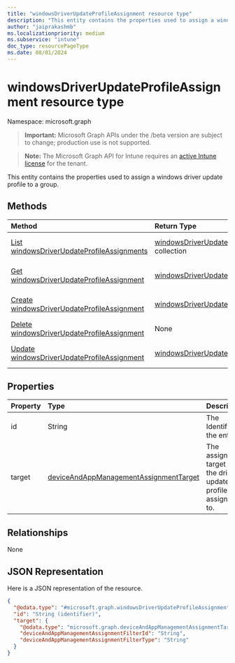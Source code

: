 ```yaml
---
title: "windowsDriverUpdateProfileAssignment resource type"
description: "This entity contains the properties used to assign a windows driver update profile to a group."
author: "jaiprakashmb"
ms.localizationpriority: medium
ms.subservice: "intune"
doc_type: resourcePageType
ms.date: 08/01/2024
---
```


# windowsDriverUpdateProfileAssignment resource type

Namespace: microsoft.graph

> **Important:** Microsoft Graph APIs under the /beta version are subject to change; production use is not supported.

> **Note:** The Microsoft Graph API for Intune requires an [active Intune license](https://go.microsoft.com/fwlink/?linkid=839381) for the tenant.

This entity contains the properties used to assign a windows driver update profile to a group.

## Methods
|Method|Return Type|Description|
|:---|:---|:---|
|[List windowsDriverUpdateProfileAssignments](../api/intune-softwareupdate-windowsdriverupdateprofileassignment-list.md)|[windowsDriverUpdateProfileAssignment](../resources/intune-softwareupdate-windowsdriverupdateprofileassignment.md) collection|List properties and relationships of the [windowsDriverUpdateProfileAssignment](../resources/intune-softwareupdate-windowsdriverupdateprofileassignment.md) objects.|
|[Get windowsDriverUpdateProfileAssignment](../api/intune-softwareupdate-windowsdriverupdateprofileassignment-get.md)|[windowsDriverUpdateProfileAssignment](../resources/intune-softwareupdate-windowsdriverupdateprofileassignment.md)|Read properties and relationships of the [windowsDriverUpdateProfileAssignment](../resources/intune-softwareupdate-windowsdriverupdateprofileassignment.md) object.|
|[Create windowsDriverUpdateProfileAssignment](../api/intune-softwareupdate-windowsdriverupdateprofileassignment-create.md)|[windowsDriverUpdateProfileAssignment](../resources/intune-softwareupdate-windowsdriverupdateprofileassignment.md)|Create a new [windowsDriverUpdateProfileAssignment](../resources/intune-softwareupdate-windowsdriverupdateprofileassignment.md) object.|
|[Delete windowsDriverUpdateProfileAssignment](../api/intune-softwareupdate-windowsdriverupdateprofileassignment-delete.md)|None|Deletes a [windowsDriverUpdateProfileAssignment](../resources/intune-softwareupdate-windowsdriverupdateprofileassignment.md).|
|[Update windowsDriverUpdateProfileAssignment](../api/intune-softwareupdate-windowsdriverupdateprofileassignment-update.md)|[windowsDriverUpdateProfileAssignment](../resources/intune-softwareupdate-windowsdriverupdateprofileassignment.md)|Update the properties of a [windowsDriverUpdateProfileAssignment](../resources/intune-softwareupdate-windowsdriverupdateprofileassignment.md) object.|

## Properties
|Property|Type|Description|
|:---|:---|:---|
|id|String|The Identifier of the entity|
|target|[deviceAndAppManagementAssignmentTarget](../resources/intune-shared-deviceandappmanagementassignmenttarget.md)|The assignment target that the driver update profile is assigned to.|

## Relationships
None

## JSON Representation
Here is a JSON representation of the resource.
<!-- {
  "blockType": "resource",
  "keyProperty": "id",
  "@odata.type": "microsoft.graph.windowsDriverUpdateProfileAssignment"
}
-->
``` json
{
  "@odata.type": "#microsoft.graph.windowsDriverUpdateProfileAssignment",
  "id": "String (identifier)",
  "target": {
    "@odata.type": "microsoft.graph.deviceAndAppManagementAssignmentTarget",
    "deviceAndAppManagementAssignmentFilterId": "String",
    "deviceAndAppManagementAssignmentFilterType": "String"
  }
}
```
